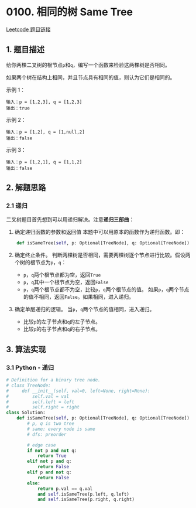 # 0100. 相同的树 Same Tree
[Leetcode 题目链接](https://leetcode.com/problems/same-tree/)

## 1. 题目描述
给你两棵二叉树的根节点`p`和`q`，编写一个函数来检验这两棵树是否相同。

如果两个树在结构上相同，并且节点具有相同的值，则认为它们是相同的。

示例 1：
```
输入：p = [1,2,3], q = [1,2,3]
输出：true
```

示例 2：
```
输入：p = [1,2], q = [1,null,2]
输出：false
```

示例 3：
```
输入：p = [1,2,1], q = [1,1,2]
输出：false
```

## 2. 解题思路

### 2.1 递归
二叉树题目首先想到可以用递归解决。注意**递归三部曲**：
1. 确定递归函数的参数和返回值
   本题中可以用原本的函数作为递归函数。即：
```Python
    def isSameTree(self, p: Optional[TreeNode], q: Optional[TreeNode]) -> bool:
```
2. 确定终止条件。
   判断两棵树是否相同，需要两棵树逐个节点进行比较。假设两个树的根节点为`p`，`q`：
   - `p`，`q`两个根节点都为空，返回`True`
   - `p`，`q`其中一个根节点为空，返回`False`
   - `p`，`q`两个根节点都不为空，比较`p`，`q`两个根节点的值。
如果`p`，`q`两个节点的值不相同，返回`False`。如果相同，进入递归。

3. 确定单层递归的逻辑。
   当`p`，`q`两个节点的值相同，进入递归。
   - 比较`p`的左子节点和`q`的左子节点。
   - 比较`p`的右子节点和`q`的右子节点。

## 3. 算法实现

### 3.1 Python - 递归
```Python
# Definition for a binary tree node.
# class TreeNode:
#     def __init__(self, val=0, left=None, right=None):
#         self.val = val
#         self.left = left
#         self.right = right
class Solution:
    def isSameTree(self, p: Optional[TreeNode], q: Optional[TreeNode]) -> bool:
        # p, q is two tree
        # same: every node is same
        # dfs: preorder

        # edge case
        if not p and not q:
            return True
        elif not p and q:
            return False
        elif p and not q:
            return False
        else:
            return p.val == q.val 
            and self.isSameTree(p.left, q.left) 
            and self.isSameTree(p.right, q.right)
```